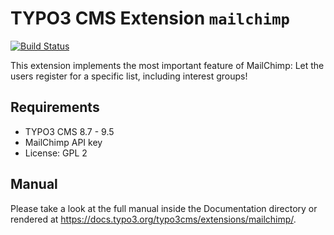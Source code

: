 # TYPO3 CMS Extension `mailchimp`

[![Build Status](https://travis-ci.org/sup7even/mailchimp.svg?branch=master)](https://travis-ci.org/sup7even/mailchimp)

This extension implements the most important feature of MailChimp: Let the users register for a specific list, including interest groups!

## Requirements

- TYPO3 CMS 8.7 - 9.5
- MailChimp API key
- License: GPL 2

## Manual

Please take a look at the full manual inside the Documentation directory or rendered at https://docs.typo3.org/typo3cms/extensions/mailchimp/.
